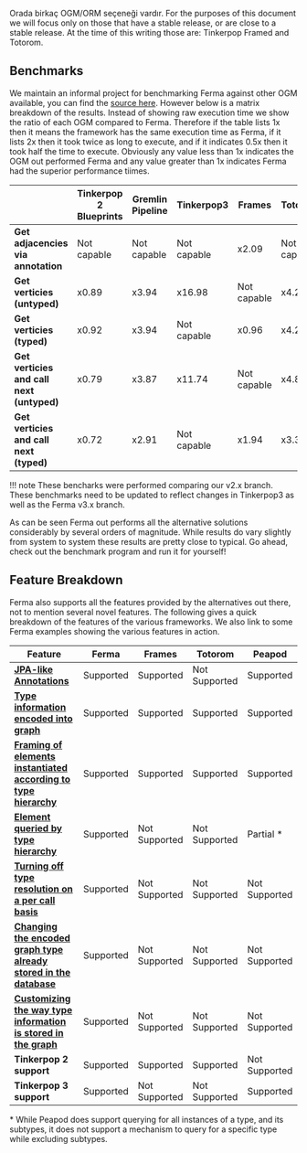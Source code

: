 Orada birkaç OGM/ORM seçeneği vardır. For the purposes of this document we will focus only on those that have a stable release, or are close to a stable release. At the time of this writing those are: Tinkerpop Framed and Totorom.

## Benchmarks

We maintain an informal project for benchmarking Ferma against other OGM available, you can find the [source here](https://github.com/Syncleus/Ferma-benchmark). However below is a matrix breakdown of the results. Instead of showing raw execution time we show the ratio of each OGM compared to Ferma. Therefore if the table lists 1x then it means the framework has the same execution time as Ferma, if it lists 2x then it took twice as long to execute, and if it indicates 0.5x then it took half the time to execute. Obviously any value less than 1x indicates the OGM out performed Ferma and any value greater than 1x indicates Ferma had the superior performance tiimes.

|                                           | **Tinkerpop 2 Blueprints** | **Gremlin Pipeline** | **Tinkerpop3** | **Frames**  | **Totorom** | **Peapod**  |
| ----------------------------------------- | -------------------------- | -------------------- | -------------- | ----------- | ----------- | ----------- |
| **Get adjacencies via annotation**        | Not capable                | Not capable          | Not capable    | x2.09       | Not capable | x2.65       |
| **Get verticies (untyped)**               | x0.89                      | x3.94                | x16.98         | Not capable | x4.24       | Not capable |
| **Get verticies (typed)**                 | x0.92                      | x3.94                | Not capable    | x0.96       | x4.20       | x20.74      |
| **Get verticies and call next (untyped)** | x0.79                      | x3.87                | x11.74         | Not capable | x4.81       | Not capable |
| **Get verticies and call next (typed)**   | x0.72                      | x2.91                | Not capable    | x1.94       | x3.31       | x16.70      |

!!! note These bencharks were performed comparing our v2.x branch. These benchmarks need to be updated to reflect changes in Tinkerpop3 as well as the Ferma v3.x branch.

As can be seen Ferma out performs all the alternative solutions considerably by several orders of magnitude. While results do vary slightly from system to system these results are pretty close to typical. Go ahead, check out the benchmark program and run it for yourself!

## Feature Breakdown

Ferma also supports all the features provided by the alternatives out there, not to mention several novel features. The following gives a quick breakdown of the features of the various frameworks. We also link to some Ferma examples showing the various features in action.

| Feature                                                                                                                | **Ferma** | **Frames**    | **Totorom**   | **Peapod**    |
| ---------------------------------------------------------------------------------------------------------------------- | --------- | ------------- | ------------- | ------------- |
| **[JPA-like Annotations](features.md#jpa-like-annotations)**                                                           | Supported | Supported     | Not Supported | Supported     |
| **[Type information encoded into graph](features.md#type-information-encoded-into-graph)**                             | Supported | Supported     | Supported     | Supported     |
| **[Framing of elements instantiated according to type hierarchy](features.md#framing-instantiated-by-type-hierarchy)** | Supported | Supported     | Supported     | Supported     |
| **[Element queried by type hierarchy](features.md#element-queried-by-type-hierarchy)**                                 | Supported | Not Supported | Not Supported | Partial \*  |
| **[Turning off type resolution on a per call basis](features.md#turning-off-type-resolution-per-call)**                | Supported | Not Supported | Not Supported | Not Supported |
| **[Changing the encoded graph type already stored in the database](features.md#changing-type-encoded-in-the-graph)**   | Supported | Not Supported | Not Supported | Not Supported |
| **[Customizing the way type information is stored in the graph](features.md#customizing-how-types-are-encoded)**       | Supported | Not Supported | Not Supported | Not Supported |
| **Tinkerpop 2 support**                                                                                                | Supported | Supported     | Supported     | Not Supported |
| **Tinkerpop 3 support**                                                                                                | Supported | Not Supported | Not Supported | Supported     |

\* While Peapod does support querying for all instances of a type, and its subtypes, it does not support a mechanism to query for a specific type while excluding subtypes.